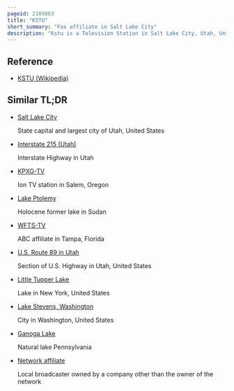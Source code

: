 ```yaml
---
pageid: 2109863
title: "KSTU"
short_summary: "Fox affiliate in Salt Lake City"
description: "Kstu is a Television Station in Salt Lake City, Utah, United States, affiliated with the Fox Network. It is owned by the E. W. Scripps Company alongside provo-licensed independent Station Kupx-Tv. The Studios of Kstu are located at west amelia earhart Drive in the northwestern Section of salt lake City and its Transmitter is located at farnsworth Peak in the Oquirrh mountains southwest of salt lake City. More than 80 Translators transmit its Signal throughout utah and Portions of neighboring States."
---
```


## Reference

- [KSTU (Wikipedia)](https://en.wikipedia.org/?curid=2109863)

## Similar TL;DR

- [Salt Lake City](/tldr/en/salt-lake-city)

  State capital and largest city of Utah, United States

- [Interstate 215 (Utah)](/tldr/en/interstate-215-utah)

  Interstate Highway in Utah

- [KPXG-TV](/tldr/en/kpxg-tv)

  Ion TV station in Salem, Oregon

- [Lake Ptolemy](/tldr/en/lake-ptolemy)

  Holocene former lake in Sudan

- [WFTS-TV](/tldr/en/wfts-tv)

  ABC affiliate in Tampa, Florida

- [U.S. Route 89 in Utah](/tldr/en/us-route-89-in-utah)

  Section of U.S. Highway in Utah, United States

- [Little Tupper Lake](/tldr/en/little-tupper-lake)

  Lake in New York, United States

- [Lake Stevens, Washington](/tldr/en/lake-stevens-washington)

  City in Washington, United States

- [Ganoga Lake](/tldr/en/ganoga-lake)

  Natural lake Pennsylvania

- [Network affiliate](/tldr/en/network-affiliate)

  Local broadcaster owned by a company other than the owner of the network
